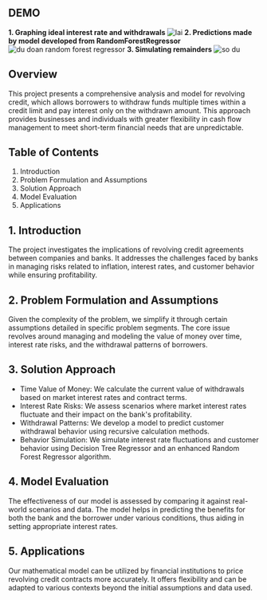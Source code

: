 ## DEMO
**1. Graphing ideal interest rate and withdrawals**
![lai](https://github.com/dngvmnh/VM2C_202400000471/assets/133772077/a3c28e3d-d476-4387-bed4-eb96b90987d5)
**2. Predictions made by model developed from RandomForestRegressor**
![du doan random forest regressor](https://github.com/dngvmnh/VM2C_202400000471/assets/133772077/539b5a86-f0bb-438a-be5c-50031d5054ed)
**3. Simulating remainders**
![so du](https://github.com/dngvmnh/VM2C_202400000471/assets/133772077/2e2c5606-c032-43fe-939d-8d7b3e55624c)


## Overview

This project presents a comprehensive analysis and model for revolving credit, which allows borrowers to withdraw funds multiple times within a credit limit and pay interest only on the withdrawn amount. This approach provides businesses and individuals with greater flexibility in cash flow management to meet short-term financial needs that are unpredictable.

## Table of Contents

1. Introduction
2. Problem Formulation and Assumptions
3. Solution Approach
4. Model Evaluation
5. Applications

## 1. Introduction

The project investigates the implications of revolving credit agreements between companies and banks. It addresses the challenges faced by banks in managing risks related to inflation, interest rates, and customer behavior while ensuring profitability.

## 2. Problem Formulation and Assumptions

Given the complexity of the problem, we simplify it through certain assumptions detailed in specific problem segments. The core issue revolves around managing and modeling the value of money over time, interest rate risks, and the withdrawal patterns of borrowers.

## 3. Solution Approach

- Time Value of Money: We calculate the current value of withdrawals based on market interest rates and contract terms.
- Interest Rate Risks: We assess scenarios where market interest rates fluctuate and their impact on the bank's profitability.
- Withdrawal Patterns: We develop a model to predict customer withdrawal behavior using recursive calculation methods.
- Behavior Simulation: We simulate interest rate fluctuations and customer behavior using Decision Tree Regressor and an enhanced Random Forest Regressor algorithm.

## 4. Model Evaluation

The effectiveness of our model is assessed by comparing it against real-world scenarios and data. The model helps in predicting the benefits for both the bank and the borrower under various conditions, thus aiding in setting appropriate interest rates.

## 5. Applications

Our mathematical model can be utilized by financial institutions to price revolving credit contracts more accurately. It offers flexibility and can be adapted to various contexts beyond the initial assumptions and data used.
